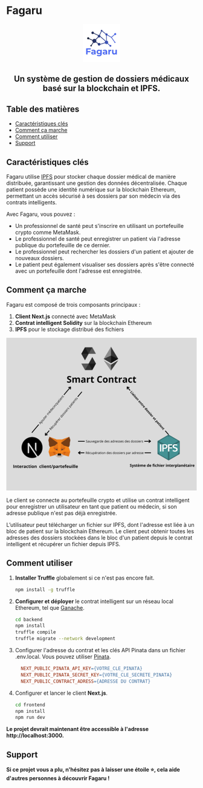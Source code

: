 # Fagaru

<p align="center">
  <a href="#"><img src="logo.png" alt="Fagaru" width="100"></a>
</p>

<h2 align="center">
  Un système de gestion de dossiers médicaux basé sur la blockchain et IPFS.
</h2>

## Table des matières

- [Caractéristiques clés](#caractéristiques-clés)
- [Comment ça marche](#comment-ça-marche)
- [Comment utiliser](#comment-utiliser)
- [Support](#support)

## Caractéristiques clés

Fagaru utilise [IPFS](https://ipfs.tech/) pour stocker chaque dossier médical de manière distribuée, garantissant une gestion des données décentralisée. Chaque patient possède une identité numérique sur la blockchain Ethereum, permettant un accès sécurisé à ses dossiers par son médecin via des contrats intelligents.

Avec Fagaru, vous pouvez :

- Un professionnel de santé peut s'inscrire en utilisant un portefeuille crypto comme MetaMask.
- Le professionnel de santé peut enregistrer un patient via l'adresse publique du portefeuille de ce dernier.
- Le professionnel peut rechercher les dossiers d'un patient et ajouter de nouveaux dossiers.
- Le patient peut également visualiser ses dossiers après s'être connecté avec un portefeuille dont l'adresse est enregistrée.

## Comment ça marche

Fagaru est composé de trois composants principaux :

1. **Client Next.js** connecté avec MetaMask
2. **Contrat intelligent Solidity** sur la blockchain Ethereum
3. **IPFS** pour le stockage distribué des fichiers

<p align="center">
<img src="architecure.png" width="700"/>
</p>

Le client se connecte au portefeuille crypto et utilise un contrat intelligent pour enregistrer un utilisateur en tant que patient ou médecin, si son adresse publique n'est pas déjà enregistrée.

L’utilisateur peut télécharger un fichier sur IPFS, dont l'adresse est liée à un bloc de patient sur la blockchain Ethereum. Le client peut obtenir toutes les adresses des dossiers stockées dans le bloc d'un patient depuis le contrat intelligent et récupérer un fichier depuis IPFS.

## Comment utiliser

1. **Installer Truffle** globalement si ce n'est pas encore fait.

   ```sh
   npm install -g truffle
2. **Configurer et déployer** le contrat intelligent sur un réseau local Ethereum, tel que [Ganache](https://archive.trufflesuite.com/ganache/).
    
    ```sh
    cd backend
    npm install
    truffle compile
    truffle migrate --network development
3. Configurer l'adresse du contrat et les clés API Pinata dans un fichier .env.local. Vous pouvez utiliser [Pinata](https://pinata.cloud/).

    ```makefile
      NEXT_PUBLIC_PINATA_API_KEY={VOTRE_CLE_PINATA}
      NEXT_PUBLIC_PINATA_SECRET_KEY={VOTRE_CLE_SECRETE_PINATA}
      NEXT_PUBLIC_CONTRACT_ADRESS={ADRESSE DU CONTRAT}
4. Configurer et lancer le client **Next.js**.

    ```sh
    cd frontend
    npm install
    npm run dev

**Le projet devrait maintenant être accessible à l'adresse http://localhost:3000.**

## Support
**Si ce projet vous a plu, n'hésitez pas à laisser une étoile ⭐️, cela aide d'autres personnes à découvrir Fagaru !**